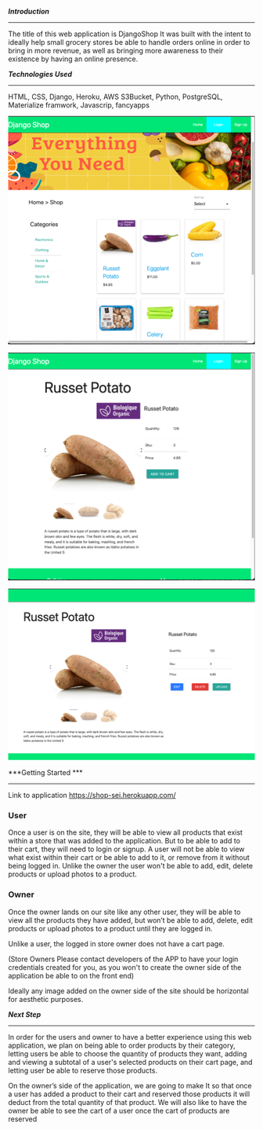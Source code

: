 ***Introduction*** 
___

The title of this web application is DjangoShop It was built with the intent to ideally help small grocery stores be able to handle orders online in order to bring in more revenue, as well as bringing more awareness to their existence by having an online presence.


***Technologies Used***
___

HTML, CSS, Django, Heroku, AWS S3Bucket, Python, PostgreSQL, Materialize framwork, Javascrip, fancyapps


![Home Page](images/Img_1.png)

![Add To Cart](images/Img_2.png)

![Product Admin Details](images/Img_3.png)



***Getting Started ***
___

Link to application https://shop-sei.herokuapp.com/ 

 

### User 

Once a user is on the site, they will be able to view all products that exist within a store that was added to the application. But to be able to add to their cart, they will need to login or signup. A user will not be able to view what exist within their cart or be able to add to it, or remove from it without being logged in. Unlike the owner the user won't be able to add, edit, delete products or upload photos to a product. 

 

### Owner 

Once the owner lands on our site like any other user, they will be able to view all the products they have added, but won’t be able to add, delete, edit products or upload photos to a product until they are logged in.  

Unlike a user, the logged in store owner does not have a cart page. 

(Store Owners Please contact developers of the APP to have your login credentials created for you, as you won't to create the owner side of the application be able to on the front end) 

Ideally any image added on the owner side of the site should be horizontal for aesthetic purposes. 



***Next Step***
___
In order for the users and owner to have a better experience using this web application, we plan on being able to order products by their category, letting users be able to choose the quantity of products they want, adding and viewing a subtotal of a user's selected products on their cart page, and letting user be able to reserve those products. 

On the owner’s side of the application, we are going to make It so that once a user has added a product to their cart and reserved those products it will deduct from the total quantity of that product. We will also like to have the owner be able to see the cart of a user once the cart of products are reserved 